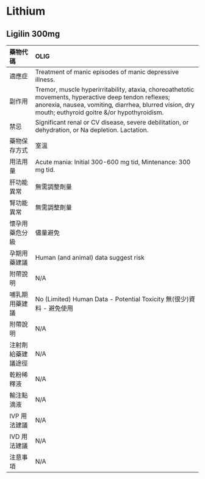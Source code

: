 # Lithium

## Ligilin 300mg

| 藥物代碼           | OLIG                                                                                                                                                                                                          |
|:-------------------|:--------------------------------------------------------------------------------------------------------------------------------------------------------------------------------------------------------------|
| 適應症             | Treatment of manic episodes of manic depressive illness.                                                                                                                                                      |
| 副作用             | Tremor, muscle hyperirritability, ataxia, choreoathetotic movements, hyperactive deep tendon reflexes; anorexia, nausea, vomiting, diarrhea, blurred vision, dry mouth; euthyroid goitre &/or hypothyroidism. |
| 禁忌               | Significant renal or CV disease, severe debilitation, or dehydration, or Na depletion. Lactation.                                                                                                             |
| 藥物保存方式       | 室溫                                                                                                                                                                                                          |
| 用法用量           | Acute mania: Initial 300-600 mg tid, Mintenance: 300 mg tid.                                                                                                                                                  |
| 肝功能異常         | 無需調整劑量                                                                                                                                                                                                  |
| 腎功能異常         | 無需調整劑量                                                                                                                                                                                                  |
| 懷孕用藥危分級     | 儘量避免                                                                                                                                                                                                      |
| 孕期用藥建議       | Human (and animal) data suggest risk                                                                                                                                                                          |
| 附帶說明           | N/A                                                                                                                                                                                                           |
| 哺乳期用藥建議     | No (Limited) Human Data - Potential Toxicity 無(很少)資料 - 避免使用                                                                                                                                          |
| 附帶說明           | N/A                                                                                                                                                                                                           |
| 注射劑給藥建議途徑 | N/A                                                                                                                                                                                                           |
| 乾粉稀釋液         | N/A                                                                                                                                                                                                           |
| 輸注點滴液         | N/A                                                                                                                                                                                                           |
| IVP 用法建議       | N/A                                                                                                                                                                                                           |
| IVD 用法建議       | N/A                                                                                                                                                                                                           |
| 注意事項           | N/A                                                                                                                                                                                                           |


